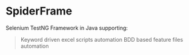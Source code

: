 # SpiderFrame
Selenium TestNG Framework in Java supporting:

> Keyword driven excel scripts automation
> BDD based feature files automation
